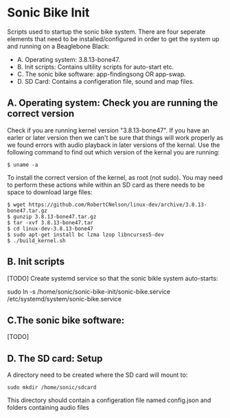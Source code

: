 Sonic Bike Init
============================

Scripts used to startup the sonic bike system. There are four seperate elements that need to be installed/configured in order to get the system up and running on a Beaglebone Black:

- A. Operating system: 3.8.13-bone47.
- B. Init scripts: Contains ultility scripts for auto-start etc.
- C. The sonic bike software: app-findingsong OR app-swap.
- D. SD Card: Contains a configeration file, sound and map files.

A. Operating system: Check you are running the correct version
------------------------------------------------
Check if you are running kernel version "3.8.13-bone47". If you have an earler or later version then we can't be sure that things will work properly as we found errors with audio playback in later versions of the kernal. Use the following command to find out which version of the kernal you are running:

    $ uname -a
    
To install the correct version of the kernel, as root (not sudo). You may need to perform these actions while within an SD card as there needs to be space to download large files:

    $ wget https://github.com/RobertCNelson/linux-dev/archive/3.8.13-bone47.tar.gz
    $ gunzip 3.8.13-bone47.tar.gz
    $ tar -xvf 3.8.13-bone47.tar
    $ cd linux-dev-3.8.13-bone47
    $ sudo apt-get install bc lzma lzop libncurses5-dev 
    $ ./build_kernel.sh

## B. Init scripts
[TODO]
Create systemd service so that the sonic bikle system auto-starts:

   sudo ln -s /home/sonic/sonic-bike-init/sonic-bike.service /etc/systemd/system/sonic-bike.service

## C.The sonic bike software:
[TODO]

## D. The SD card: Setup

A directory need to be created where the SD card will mount to:
    
    sudo mkdir /home/sonic/sdcard

This directory should contain a configeration file named config.json and folders containing audio files



